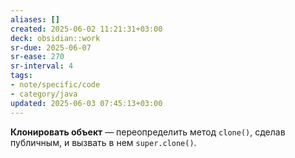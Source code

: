 ```yaml
---
aliases: []
created: 2025-06-02 11:21:31+03:00
deck: obsidian::work
sr-due: 2025-06-07
sr-ease: 270
sr-interval: 4
tags:
- note/specific/code
- category/java
updated: 2025-06-03 07:45:13+03:00
---
```


**Клонировать объект**
—
переопределить метод `clone()`, сделав публичным, и вызвать в нем `super.clone()`.